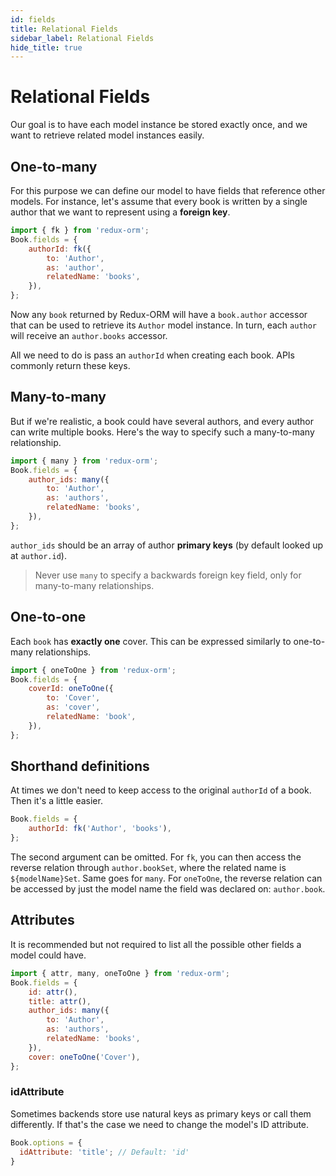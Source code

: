 ```yaml
---
id: fields
title: Relational Fields
sidebar_label: Relational Fields
hide_title: true
---
```


# Relational Fields

Our goal is to have each model instance be stored exactly once, and we want to retrieve related model instances easily.

## One-to-many
For this purpose we can define our model to have fields that reference other models. For instance, let's assume that every book is written by a single author that we want to represent using a **foreign key**.

```js
import { fk } from 'redux-orm';
Book.fields = {
    authorId: fk({
        to: 'Author',
        as: 'author',
        relatedName: 'books',
    }),
};
```
Now any `book` returned by Redux-ORM will have a `book.author` accessor that can be used to retrieve its `Author` model instance. In turn, each `author` will receive an `author.books` accessor.

All we need to do is pass an `authorId` when creating each book. APIs commonly return these keys.

## Many-to-many

But if we're realistic, a book could have several authors, and every author can write multiple books. Here's the way to specify such a many-to-many relationship.

```js
import { many } from 'redux-orm';
Book.fields = {
    author_ids: many({
        to: 'Author',
        as: 'authors',
        relatedName: 'books',
    }),
};
```
`author_ids` should be an array of author **primary keys** (by default looked up at `author.id`).

> Never use `many` to specify a backwards foreign key field, only for many-to-many relationships.

## One-to-one

Each `book` has **exactly one** cover. This can be expressed similarly to one-to-many relationships.

```js
import { oneToOne } from 'redux-orm';
Book.fields = {
    coverId: oneToOne({
        to: 'Cover',
        as: 'cover',
        relatedName: 'book',
    }),
};
```

## Shorthand definitions

At times we don't need to keep access to the original `authorId` of a book. Then it's a little easier.
```js
Book.fields = {
    authorId: fk('Author', 'books'),
};
```
The second argument can be omitted. For `fk`, you can then access the reverse relation through `author.bookSet`, where the related name is `${modelName}Set`. Same goes for `many`. For `oneToOne`, the reverse relation can be accessed by just the model name the field was declared on: `author.book`.

## Attributes

It is recommended but not required to list all the possible other fields a model could have.
```js
import { attr, many, oneToOne } from 'redux-orm';
Book.fields = {
    id: attr(),
    title: attr(),
    author_ids: many({
        to: 'Author',
        as: 'authors',
        relatedName: 'books',
    }),
    cover: oneToOne('Cover'),
};
```
### idAttribute
Sometimes backends store use natural keys as primary keys or call them differently. If that's the case we need to change the model's ID attribute.
```js
Book.options = {
  idAttribute: 'title'; // Default: 'id' 
}
```
